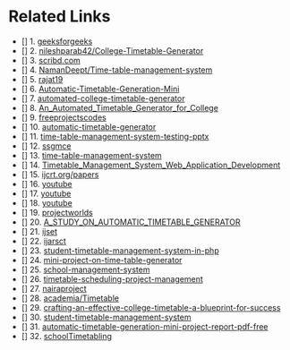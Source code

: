 # Related Links

- [] 1. [geeksforgeeks](https://www.geeksforgeeks.org/timetable-generating-system-uml-diagram/)
- [] 2. [nileshparab42/College-Timetable-Generator](https://github.com/nileshparab42/College-Timetable-Generator)
- [] 3. [scribd.com](https://www.scribd.com/document/436226179/Time-Table-Managment-docx)
- [] 4. [NamanDeept/Time-table-management-system](https://github.com/NamanDeept/Time-table-management-system)
- [] 5. [rajat19](https://rajat19.github.io/TimeTable/)
- [] 6. [Automatic-Timetable-Generation-Mini](https://www.scribd.com/document/408248380/229488730-Automatic-Timetable-Generation-Mini-Project-Report-converted-docx)
- [] 7. [automated-college-timetable-generator](https://www.studocu.com/in/document/bharathidasan-university/msc-biology/automated-college-timetable-generator/57198237)
- [] 8. [An_Automated_Timetable_Generator_for_College](https://www.researchgate.net/publication/381887319_An_Automated_Timetable_Generator_for_College)
- [] 9. [freeprojectscodes](https://freeprojectscodes.com/student-timetable-generator-in-php/)
- [] 10. [automatic-timetable-generator](https://www.ijraset.com/best-journal/automatic-timetable-generator)
- [] 11. [time-table-management-system-testing-pptx](https://www.slideshare.net/slideshow/time-table-management-system-testing-pptx/269648123)
- [] 12. [ssgmce](https://www.ssgmce.ac.in/uploads/UG_Projects/cse/202324/Project%20Report%20Gr.%20No.%2007_2023-24.pdf)
- [] 13. [time-table-management-system](https://www.slideshare.net/slideshow/time-table-management-system-116501736/116501736)
- [] 14. [Timetable_Management_System_Web_Application_Development](https://www.academia.edu/44361537/Timetable_Management_System_Web_Application_Development)
- [] 15. [ijcrt.org/papers](https://ijcrt.org/papers/IJCRT_184440.pdf)
- [] 16. [youtube](https://youtu.be/aMz2gP2Z4Qw?si=D_ynRMuSJaAqax2J)
- [] 17. [youtube](https://youtu.be/XIYdVPKQpiQ?si=vL76rxwKKt2EWYnZ)
- [] 18. [youtube](https://youtu.be/aMz2gP2Z4Qw?si=PhPu_wxcuiv-xrNn)
- [] 19. [projectworlds](https://projectworlds.in/online-time-table-generator-php-mysql/)
- [] 20. [A_STUDY_ON_AUTOMATIC_TIMETABLE_GENERATOR](https://www.researchgate.net/publication/326265336_A_STUDY_ON_AUTOMATIC_TIMETABLE_GENERATOR)
- [] 21. [ijset](https://www.ijset.in/wp-content/uploads/IJSET_V9_issue1_141.pdf)
- [] 22. [ijarsct](https://ijarsct.co.in/Paper9370.pdf)
- [] 23. [student-timetable-management-system-in-php](https://code-projects.org/student-timetable-management-system-in-php-with-source-code/)
- [] 24. [mini-project-on-time-table-generator](https://1000projects.org/mini-project-on-time-table-generator.html)
- [] 25. [school-management-system](https://camudigitalcampus.com/school-management-system/everything-you-need-to-know-about-time-table-management)
- [] 26. [timetable-scheduling-project-management](https://ivypanda.com/essays/timetable-scheduling-project-management/)
- [] 27. [nairaproject](https://nairaproject.com/projects/2293.html)
- [] 28. [academia/Timetable](https://www.academia.edu/38987635/Timetable)
- [] 29. [crafting-an-effective-college-timetable-a-blueprint-for-success](https://blog.geetauniversity.edu.in/crafting-an-effective-college-timetable-a-blueprint-for-success/)
- [] 30. [student-timetable-management-system](https://www.sourcecodester.com/php/12832/student-timetable-management-system.html)
- [] 31. [automatic-timetable-generation-mini-project-report-pdf-free](https://pdfcoffee.com/automatic-timetable-generation-mini-project-report-pdf-free.html)
- [] 32. [schoolTimetabling](https://www.optaplanner.org/learn/useCases/schoolTimetabling.html)

